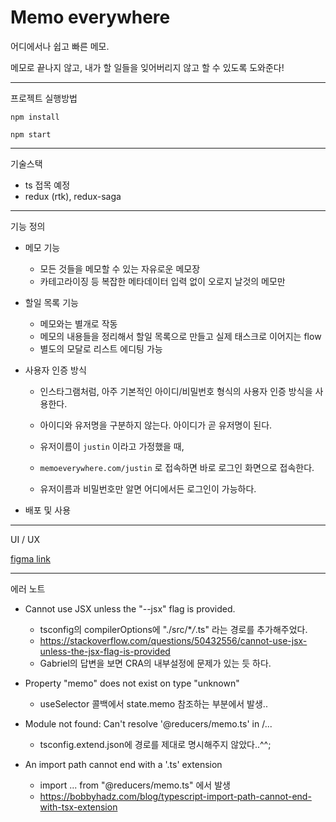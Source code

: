 # Memo everywhere

어디에서나 쉽고 빠른 메모.

메모로 끝나지 않고, 내가 할 일들을 잊어버리지 않고 할 수 있도록 도와준다!

---

프로젝트 실행방법

`npm install`

`npm start`

---

기술스택

- ts 접목 예정
- redux (rtk), redux-saga

---

기능 정의

- 메모 기능

  - 모든 것들을 메모할 수 있는 자유로운 메모장
  - 카테고라이징 등 복잡한 메타데이터 입력 없이 오로지 날것의 메모만

- 할일 목록 기능

  - 메모와는 별개로 작동
  - 메모의 내용들을 정리해서 할일 목록으로 만들고 실제 태스크로 이어지는 flow
  - 별도의 모달로 리스트 에디팅 가능

- 사용자 인증 방식

  - 인스타그램처럼, 아주 기본적인 아이디/비밀번호 형식의 사용자 인증 방식을 사용한다.
  - 아이디와 유저명을 구분하지 않는다. 아이디가 곧 유저명이 된다.

  - 유저이름이 `justin` 이라고 가정했을 때,
  - `memoeverywhere.com/justin` 로 접속하면 바로 로그인 화면으로 접속한다.
  - 유저이름과 비밀번호만 알면 어디에서든 로그인이 가능하다.

- 배포 및 사용

---

UI / UX

[figma link](https://www.figma.com/file/I2HJE8n3GvWr4GI8kVAqNO/Untitled?node-id=0%3A1)

---

에러 노트

- Cannot use JSX unless the "--jsx" flag is provided.

  - tsconfig의 compilerOptions에 "./src/\*_/_.ts" 라는 경로를 추가해주었다.
  - https://stackoverflow.com/questions/50432556/cannot-use-jsx-unless-the-jsx-flag-is-provided
  - Gabriel의 답변을 보면 CRA의 내부설정에 문제가 있는 듯 하다.

- Property "memo" does not exist on type "unknown"

  - useSelector 콜백에서 state.memo 참조하는 부분에서 발생..

- Module not found: Can't resolve '@reducers/memo.ts' in /...

  - tsconfig.extend.json에 경로를 제대로 명시해주지 않았다..^^;

- An import path cannot end with a '.ts' extension

  - import ... from "@reducers/memo.ts" 에서 발생
  - https://bobbyhadz.com/blog/typescript-import-path-cannot-end-with-tsx-extension
